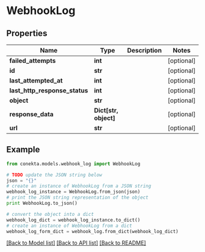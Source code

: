 # WebhookLog


## Properties
Name | Type | Description | Notes
------------ | ------------- | ------------- | -------------
**failed_attempts** | **int** |  | [optional] 
**id** | **str** |  | [optional] 
**last_attempted_at** | **int** |  | [optional] 
**last_http_response_status** | **int** |  | [optional] 
**object** | **str** |  | [optional] 
**response_data** | **Dict[str, object]** |  | [optional] 
**url** | **str** |  | [optional] 

## Example

```python
from conekta.models.webhook_log import WebhookLog

# TODO update the JSON string below
json = "{}"
# create an instance of WebhookLog from a JSON string
webhook_log_instance = WebhookLog.from_json(json)
# print the JSON string representation of the object
print WebhookLog.to_json()

# convert the object into a dict
webhook_log_dict = webhook_log_instance.to_dict()
# create an instance of WebhookLog from a dict
webhook_log_form_dict = webhook_log.from_dict(webhook_log_dict)
```
[[Back to Model list]](../README.md#documentation-for-models) [[Back to API list]](../README.md#documentation-for-api-endpoints) [[Back to README]](../README.md)


